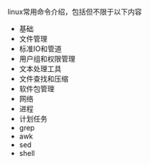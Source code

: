 linux常用命令介绍，包括但不限于以下内容

- 基础
- 文件管理
- 标准IO和管道
- 用户组和权限管理
- 文本处理工具
- 文件查找和压缩
- 软件包管理
- 网络
- 进程
- 计划任务
- grep
- awk
- sed
- shell